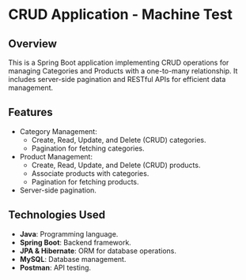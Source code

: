 # CRUD Application - Machine Test

## Overview
This is a Spring Boot application implementing CRUD operations for managing Categories and Products with a one-to-many relationship. It includes server-side pagination and RESTful APIs for efficient data management.

## Features
- Category Management:
  - Create, Read, Update, and Delete (CRUD) categories.
  - Pagination for fetching categories.
- Product Management:
  - Create, Read, Update, and Delete (CRUD) products.
  - Associate products with categories.
  - Pagination for fetching products.
- Server-side pagination.

## Technologies Used
- **Java**: Programming language.
- **Spring Boot**: Backend framework.
- **JPA & Hibernate**: ORM for database operations.
- **MySQL**: Database management.
- **Postman**: API testing.
